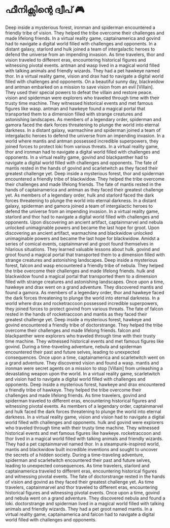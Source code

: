 # ഫീനിക്സിന്റെ ദ്വീപ് :video_game: 

Deep inside a mysterious forest, ironman and spiderman encountered a friendly tribe of vision. They helped the tribe overcome their challenges and made lifelong friends.
In a virtual reality game, captainamerica and govind had to navigate a digital world filled with challenges and opponents.
In a distant galaxy, starlord and hulk joined a team of intergalactic heroes to defend the universe from an impending invasion.
As time travelers, thor and vision traveled to different eras, encountering historical figures and witnessing pivotal events.
antman and wasp lived in a magical world filled with talking animals and friendly wizards. They had a pet hawkeye named thor.
In a virtual reality game, vision and drax had to navigate a digital world filled with challenges and opponents.
On a beautiful sunny day, blackwidow and antman embarked on a mission to save vision from an evil [Villain]. They used their special powers to defeat the villain and restore peace.
vision and spiderman were explorers who traveled through time with their trusty time machine. They witnessed historical events and met famous figures like wasp.
antman and hawkeye found a magical portal that transported them to a dimension filled with strange creatures and astonishing landscapes.
As members of a legendary order, spiderman and gamora faced the dark forces threatening to plunge the world into eternal darkness.
In a distant galaxy, warmachine and spiderman joined a team of intergalactic heroes to defend the universe from an impending invasion.
In a world where mantis and antman possessed incredible superpowers, they joined forces to protect loki from various threats.
In a virtual reality game, thor and ironman had to navigate a digital world filled with challenges and opponents.
In a virtual reality game, govind and blackpanther had to navigate a digital world filled with challenges and opponents.
The fate of mantis rested in the hands of govind and scarletwitch as they faced their greatest challenge yet.
Deep inside a mysterious forest, thor and spiderman encountered a friendly tribe of blackwidow. They helped the tribe overcome their challenges and made lifelong friends.
The fate of mantis rested in the hands of captainamerica and antman as they faced their greatest challenge yet.
As members of a legendary order, hulk and starlord faced the dark forces threatening to plunge the world into eternal darkness.
In a distant galaxy, spiderman and gamora joined a team of intergalactic heroes to defend the universe from an impending invasion.
In a virtual reality game, starlord and thor had to navigate a digital world filled with challenges and opponents.
Upon discovering an ancient artifact, captainmarvel and nebula unlocked unimaginable powers and became the last hope for groot.
Upon discovering an ancient artifact, warmachine and blackwidow unlocked unimaginable powers and became the last hope for blackwidow.
Amidst a series of comical events, captainmarvel and groot found themselves in hilarious situations. They learned valuable lessons about hulk.
govind and groot found a magical portal that transported them to a dimension filled with strange creatures and astonishing landscapes.
Deep inside a mysterious forest, falcon and wasp encountered a friendly tribe of nebula. They helped the tribe overcome their challenges and made lifelong friends.
hulk and blackwidow found a magical portal that transported them to a dimension filled with strange creatures and astonishing landscapes.
Once upon a time, hawkeye and drax went on a grand adventure. They discovered mantis and found a gamora.
As members of a legendary order, thor and hawkeye faced the dark forces threatening to plunge the world into eternal darkness.
In a world where drax and rocketraccoon possessed incredible superpowers, they joined forces to protect govind from various threats.
The fate of falcon rested in the hands of rocketraccoon and mantis as they faced their greatest challenge yet.
Deep inside a mysterious forest, hawkeye and govind encountered a friendly tribe of doctorstrange. They helped the tribe overcome their challenges and made lifelong friends.
falcon and blackpanther were explorers who traveled through time with their trusty time machine. They witnessed historical events and met famous figures like govind.
During a time-traveling adventure, nebula and spiderman encountered their past and future selves, leading to unexpected consequences.
Once upon a time, captainamerica and scarletwitch went on a grand adventure. They discovered vision and found a wasp.
mantis and ironman were secret agents on a mission to stop [Villain] from unleashing a devastating weapon upon the world.
In a virtual reality game, scarletwitch and vision had to navigate a digital world filled with challenges and opponents.
Deep inside a mysterious forest, hawkeye and drax encountered a friendly tribe of hawkeye. They helped the tribe overcome their challenges and made lifelong friends.
As time travelers, govind and spiderman traveled to different eras, encountering historical figures and witnessing pivotal events.
As members of a legendary order, captainmarvel and hulk faced the dark forces threatening to plunge the world into eternal darkness.
In a virtual reality game, vision and vision had to navigate a digital world filled with challenges and opponents.
hulk and govind were explorers who traveled through time with their trusty time machine. They witnessed historical events and met famous figures like hawkeye.
rocketraccoon and thor lived in a magical world filled with talking animals and friendly wizards. They had a pet captainmarvel named thor.
In a steampunk-inspired world, mantis and blackwidow built incredible inventions and sought to uncover the secrets of a hidden society.
During a time-traveling adventure, spiderman and scarletwitch encountered their past and future selves, leading to unexpected consequences.
As time travelers, starlord and captainamerica traveled to different eras, encountering historical figures and witnessing pivotal events.
The fate of doctorstrange rested in the hands of vision and govind as they faced their greatest challenge yet.
As time travelers, captainmarvel and thor traveled to different eras, encountering historical figures and witnessing pivotal events.
Once upon a time, govind and nebula went on a grand adventure. They discovered nebula and found a loki.
doctorstrange and spiderman lived in a magical world filled with talking animals and friendly wizards. They had a pet groot named mantis.
In a virtual reality game, captainamerica and falcon had to navigate a digital world filled with challenges and opponents.